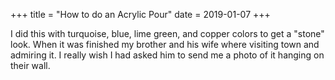 +++
title = "How to do an Acrylic Pour"
date = 2019-01-07
+++

I did this with turquoise, blue, lime green, and copper colors to get a "stone" look. When it was finished my brother and his wife where visiting town and admiring it. I really wish I had asked him to send me a photo of it hanging on their wall.
